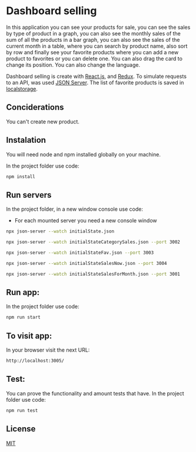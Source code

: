 # Dashboard selling

In this application you can see your products for sale, you can see the sales by type of product in a graph, you can also see the monthly sales of the sum of all the products in a bar graph, you can also see the sales of the current month in a table, where you can search by product name, also sort by row and finally see your favorite products where you can add a new product to favorites or you can delete one. You can also drag the card to change its position. You can also change the language.

Dashboard selling is create with [React.js](https://es.reactjs.org/), and [Redux](https://redux.js.org/). To simulate requests to an API, was used [JSON Server](https://www.npmjs.com/package/json-server). The list of favorite products is saved in [localstorage](https://developer.mozilla.org/es/docs/Web/API/Window/localStorage).

## Conciderations

You can't create new product.

## Instalation

You will need node and npm installed globally on your machine.

In the project folder use code:

```bash
npm install
```

## Run servers

In the project folder, in a new window console use code:
* For each mounted server you need a new console window

```bash
npx json-server --watch initialState.json
```
```bash
npx json-server --watch initialStateCategorySales.json --port 3002
```
```bash
npx json-server --watch initialStateFav.json --port 3003
```
```bash
npx json-server --watch initialStateSalesNow.json --port 3004
```
```bash
npx json-server --watch initialStateSalesForMonth.json --port 3001
```

## Run app:

In the project folder use code:

```bash
npm run start
```

## To visit app:

In your browser visit the next URL:

```bash
http://localhost:3005/
```

## Test:

You can prove the functionality and amount tests that have.
In the project folder use code:

```bash
npm run test
```

## License

[MIT](https://choosealicense.com/licenses/mit/)
